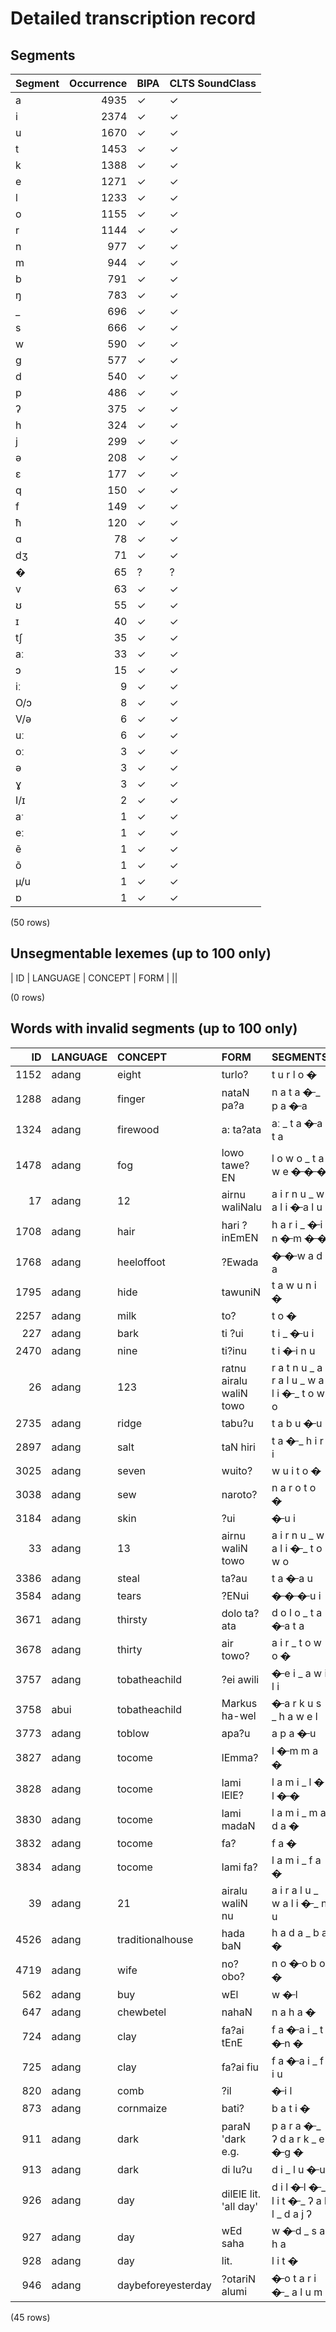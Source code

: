 
# Detailed transcription record

## Segments

| Segment | Occurrence | BIPA | CLTS SoundClass |
|:----------|-------------:|:-------|:------------------|
| a | 4935 | ✓ | ✓ |
| i | 2374 | ✓ | ✓ |
| u | 1670 | ✓ | ✓ |
| t | 1453 | ✓ | ✓ |
| k | 1388 | ✓ | ✓ |
| e | 1271 | ✓ | ✓ |
| l | 1233 | ✓ | ✓ |
| o | 1155 | ✓ | ✓ |
| r | 1144 | ✓ | ✓ |
| n | 977 | ✓ | ✓ |
| m | 944 | ✓ | ✓ |
| b | 791 | ✓ | ✓ |
| ŋ | 783 | ✓ | ✓ |
| _ | 696 | ✓ | ✓ |
| s | 666 | ✓ | ✓ |
| w | 590 | ✓ | ✓ |
| g | 577 | ✓ | ✓ |
| d | 540 | ✓ | ✓ |
| p | 486 | ✓ | ✓ |
| ʔ | 375 | ✓ | ✓ |
| h | 324 | ✓ | ✓ |
| j | 299 | ✓ | ✓ |
| ə | 208 | ✓ | ✓ |
| ɛ | 177 | ✓ | ✓ |
| q | 150 | ✓ | ✓ |
| f | 149 | ✓ | ✓ |
| ħ | 120 | ✓ | ✓ |
| ɑ | 78 | ✓ | ✓ |
| dʒ | 71 | ✓ | ✓ |
| � | 65 | ? | ? |
| v | 63 | ✓ | ✓ |
| ʊ | 55 | ✓ | ✓ |
| ɪ | 40 | ✓ | ✓ |
| tʃ | 35 | ✓ | ✓ |
| aː | 33 | ✓ | ✓ |
| ɔ | 15 | ✓ | ✓ |
| iː | 9 | ✓ | ✓ |
| O/ɔ | 8 | ✓ | ✓ |
| V/ǝ | 6 | ✓ | ✓ |
| uː | 6 | ✓ | ✓ |
| oː | 3 | ✓ | ✓ |
| ǝ | 3 | ✓ | ✓ |
| ɣ | 3 | ✓ | ✓ |
| I/ɪ | 2 | ✓ | ✓ |
| aˑ | 1 | ✓ | ✓ |
| eː | 1 | ✓ | ✓ |
| ẽ | 1 | ✓ | ✓ |
| õ | 1 | ✓ | ✓ |
| µ/u | 1 | ✓ | ✓ |
| ɒ | 1 | ✓ | ✓ |

(50 rows)



## Unsegmentable lexemes (up to 100 only)

| ID | LANGUAGE | CONCEPT | FORM |
||

(0 rows)



## Words with invalid segments (up to 100 only)

| ID | LANGUAGE | CONCEPT | FORM | SEGMENTS |
|-----:|:-----------|:-------------------|:------------------------|:---------------------------------------------------------------------|
| 1152 | adang | eight | turlo? | t u r l o <s> � </s> |
| 1288 | adang | finger | nataN pa?a | n a t a <s> � </s> _ p a <s> � </s> a |
| 1324 | adang | firewood | a: ta?ata | aː _ t a <s> � </s> a t a |
| 1478 | adang | fog | lowo tawe?EN | l o w o _ t a w e <s> � </s> <s> � </s> <s> � </s> |
| 17 | adang | 12 | airnu waliNalu | a i r n u _ w a l i <s> � </s> a l u |
| 1708 | adang | hair | hari ?inEmEN | h a r i _ <s> � </s> i n <s> � </s> m <s> � </s> <s> � </s> |
| 1768 | adang | heeloffoot | ?Ewada | <s> � </s> <s> � </s> w a d a |
| 1795 | adang | hide | tawuniN | t a w u n i <s> � </s> |
| 2257 | adang | milk | to? | t o <s> � </s> |
| 227 | adang | bark | ti ?ui | t i _ <s> � </s> u i |
| 2470 | adang | nine | ti?inu | t i <s> � </s> i n u |
| 26 | adang | 123 | ratnu airalu waliN towo | r a t n u _ a i r a l u _ w a l i <s> � </s> _ t o w o |
| 2735 | adang | ridge | tabu?u | t a b u <s> � </s> u |
| 2897 | adang | salt | taN hiri | t a <s> � </s> _ h i r i |
| 3025 | adang | seven | wuito? | w u i t o <s> � </s> |
| 3038 | adang | sew | naroto? | n a r o t o <s> � </s> |
| 3184 | adang | skin | ?ui | <s> � </s> u i |
| 33 | adang | 13 | airnu waliN towo | a i r n u _ w a l i <s> � </s> _ t o w o |
| 3386 | adang | steal | ta?au | t a <s> � </s> a u |
| 3584 | adang | tears | ?ENui | <s> � </s> <s> � </s> <s> � </s> u i |
| 3671 | adang | thirsty | dolo ta?ata | d o l o _ t a <s> � </s> a t a |
| 3678 | adang | thirty | air towo? | a i r _ t o w o <s> � </s> |
| 3757 | adang | tobatheachild | ?ei awili | <s> � </s> e i _ a w i l i |
| 3758 | abui | tobatheachild | Markus ha-wel | <s> � </s> a r k u s _ h a w e l |
| 3773 | adang | toblow | apa?u | a p a <s> � </s> u |
| 3827 | adang | tocome | lEmma? | l <s> � </s> m m a <s> � </s> |
| 3828 | adang | tocome | lami lElE? | l a m i _ l <s> � </s> l <s> � </s> <s> � </s> |
| 3830 | adang | tocome | lami madaN | l a m i _ m a d a <s> � </s> |
| 3832 | adang | tocome | fa? | f a <s> � </s> |
| 3834 | adang | tocome | lami fa? | l a m i _ f a <s> � </s> |
| 39 | adang | 21 | airalu waliN nu | a i r a l u _ w a l i <s> � </s> _ n u |
| 4526 | adang | traditionalhouse | hada baN | h a d a _ b a <s> � </s> |
| 4719 | adang | wife | no?obo? | n o <s> � </s> o b o <s> � </s> |
| 562 | adang | buy | wEl | w <s> � </s> l |
| 647 | adang | chewbetel | nahaN | n a h a <s> � </s> |
| 724 | adang | clay | fa?ai tEnE | f a <s> � </s> a i _ t <s> � </s> n <s> � </s> |
| 725 | adang | clay | fa?ai fiu | f a <s> � </s> a i _ f i u |
| 820 | adang | comb | ?il | <s> � </s> i l |
| 873 | adang | cornmaize | bati? | b a t i <s> � </s> |
| 911 | adang | dark | paraN 'dark e.g. | p a r a <s> � </s> _ ʔ d a r k _ e <s> � </s> g <s> � </s> |
| 913 | adang | dark | di lu?u | d i _ l u <s> � </s> u |
| 926 | adang | day | dilElE lit. 'all day' | d i l <s> � </s> l <s> � </s> _ l i t <s> � </s> _ ʔ a l l _ d a j ʔ |
| 927 | adang | day | wEd saha | w <s> � </s> d _ s a h a |
| 928 | adang | day | lit. | l i t <s> � </s> |
| 946 | adang | daybeforeyesterday | ?otariN alumi | <s> � </s> o t a r i <s> � </s> _ a l u m i |

(45 rows)


